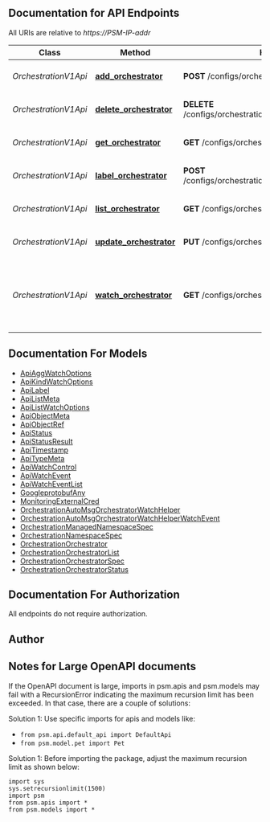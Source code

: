 
## Documentation for API Endpoints

All URIs are relative to *https://PSM-IP-addr*

Class | Method | HTTP request | Description
------------ | ------------- | ------------- | -------------
*OrchestrationV1Api* | [**add_orchestrator**](../../../../pensando_cloud/docs/OrchestrationV1Api.md#add_orchestrator) | **POST** /configs/orchestration/v1/orchestrator | Create Orchestrator object
*OrchestrationV1Api* | [**delete_orchestrator**](../../../../pensando_cloud/docs/OrchestrationV1Api.md#delete_orchestrator) | **DELETE** /configs/orchestration/v1/orchestrator/{O.Name} | Delete Orchestrator object
*OrchestrationV1Api* | [**get_orchestrator**](../../../../pensando_cloud/docs/OrchestrationV1Api.md#get_orchestrator) | **GET** /configs/orchestration/v1/orchestrator/{O.Name} | Get Orchestrator object
*OrchestrationV1Api* | [**label_orchestrator**](../../../../pensando_cloud/docs/OrchestrationV1Api.md#label_orchestrator) | **POST** /configs/orchestration/v1/orchestrator/{O.Name}/label | Label Orchestrator object
*OrchestrationV1Api* | [**list_orchestrator**](../../../../pensando_cloud/docs/OrchestrationV1Api.md#list_orchestrator) | **GET** /configs/orchestration/v1/orchestrator | List Orchestrator objects
*OrchestrationV1Api* | [**update_orchestrator**](../../../../pensando_cloud/docs/OrchestrationV1Api.md#update_orchestrator) | **PUT** /configs/orchestration/v1/orchestrator/{O.Name} | Update Orchestrator object
*OrchestrationV1Api* | [**watch_orchestrator**](../../../../pensando_cloud/docs/OrchestrationV1Api.md#watch_orchestrator) | **GET** /configs/orchestration/v1/watch/orchestrator | Watch Orchestrator objects. Supports WebSockets or HTTP long poll


## Documentation For Models

 - [ApiAggWatchOptions](../../../docs/ApiAggWatchOptions.md)
 - [ApiKindWatchOptions](../../../docs/ApiKindWatchOptions.md)
 - [ApiLabel](../../../docs/ApiLabel.md)
 - [ApiListMeta](../../../docs/ApiListMeta.md)
 - [ApiListWatchOptions](../../../docs/ApiListWatchOptions.md)
 - [ApiObjectMeta](../../../docs/ApiObjectMeta.md)
 - [ApiObjectRef](../../../docs/ApiObjectRef.md)
 - [ApiStatus](../../../docs/ApiStatus.md)
 - [ApiStatusResult](../../../docs/ApiStatusResult.md)
 - [ApiTimestamp](../../../docs/ApiTimestamp.md)
 - [ApiTypeMeta](../../../docs/ApiTypeMeta.md)
 - [ApiWatchControl](../../../docs/ApiWatchControl.md)
 - [ApiWatchEvent](../../../docs/ApiWatchEvent.md)
 - [ApiWatchEventList](../../../docs/ApiWatchEventList.md)
 - [GoogleprotobufAny](../../../docs/GoogleprotobufAny.md)
 - [MonitoringExternalCred](../../../docs/MonitoringExternalCred.md)
 - [OrchestrationAutoMsgOrchestratorWatchHelper](../../../docs/OrchestrationAutoMsgOrchestratorWatchHelper.md)
 - [OrchestrationAutoMsgOrchestratorWatchHelperWatchEvent](../../../docs/OrchestrationAutoMsgOrchestratorWatchHelperWatchEvent.md)
 - [OrchestrationManagedNamespaceSpec](../../../docs/OrchestrationManagedNamespaceSpec.md)
 - [OrchestrationNamespaceSpec](../../../docs/OrchestrationNamespaceSpec.md)
 - [OrchestrationOrchestrator](../../../docs/OrchestrationOrchestrator.md)
 - [OrchestrationOrchestratorList](../../../docs/OrchestrationOrchestratorList.md)
 - [OrchestrationOrchestratorSpec](../../../docs/OrchestrationOrchestratorSpec.md)
 - [OrchestrationOrchestratorStatus](../../../docs/OrchestrationOrchestratorStatus.md)


## Documentation For Authorization

 All endpoints do not require authorization.

## Author




## Notes for Large OpenAPI documents
If the OpenAPI document is large, imports in psm.apis and psm.models may fail with a
RecursionError indicating the maximum recursion limit has been exceeded. In that case, there are a couple of solutions:

Solution 1:
Use specific imports for apis and models like:
- `from psm.api.default_api import DefaultApi`
- `from psm.model.pet import Pet`

Solution 1:
Before importing the package, adjust the maximum recursion limit as shown below:
```
import sys
sys.setrecursionlimit(1500)
import psm
from psm.apis import *
from psm.models import *
```
